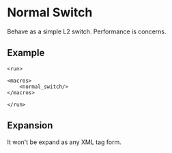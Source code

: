 Normal Switch
==========

Behave as a simple L2 switch. Performance is concerns.

<h2>Example</h2>

```
<run>

<macros>
    <normal_switch/>
</macros>

</run>
```

<h2>Expansion</h2>

It won't be expand as any XML tag form.
